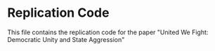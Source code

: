 # Replication Code

This file contains the replication code for the paper "United We Fight: Democratic Unity and State Aggression"
